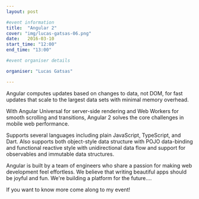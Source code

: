 ```yaml
---
layout: post

#event information
title:  "Angular 2"
cover: "img/lucas-gatsas-06.png"
date:   2016-03-10
start_time: "12:00"
end_time: "13:00"

#event organiser details

organiser: "Lucas Gatsas"

---
```


Angular computes updates based on changes to data, not DOM, for fast updates that scale to the largest data sets with minimal memory overhead.

With Angular Universal for server-side rendering and Web Workers for smooth scrolling and transitions, Angular 2 solves the core challenges in mobile web performance.

Supports several languages including plain JavaScript, TypeScript, and Dart. Also supports both object-style data structure with POJO data-binding and functional reactive style with unidirectional data flow and support for observables and immutable data structures.

Angular is built by a team of engineers who share a passion for making web development feel effortless. We believe that writing beautiful apps should be joyful and fun. We're building a platform for the future....

If you want to know more come along to my event!
